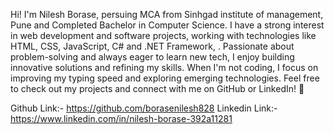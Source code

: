 Hi! I'm Nilesh Borase, persuing MCA from Sinhgad institute of management, Pune and Completed Bachelor in Computer Science. I have a strong interest in web development and software projects, working with technologies like HTML, CSS, JavaScript, C# and .NET Framework, . Passionate about problem-solving and always eager to learn new tech, I enjoy building innovative solutions and refining my skills. When I'm not coding, I focus on improving my typing speed and exploring emerging technologies. Feel free to check out my projects and connect with me on GitHub or LinkedIn! 🚀

Github Link:- https://github.com/borasenilesh828
Linkedin Link:- https://www.linkedin.com/in/nilesh-borase-392a11281
